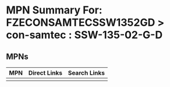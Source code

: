 



# MPN Summary For: FZECONSAMTECSSW1352GD > con-samtec : SSW-135-02-G-D

## MPNs
  

|MPN|Direct Links|Search Links|
| :--- | :--- | :--- |
||||
